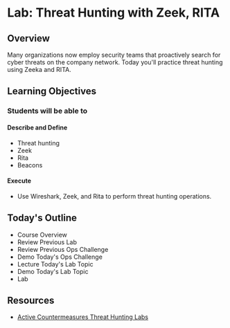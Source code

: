 # Lab: Threat Hunting with Zeek, RITA

## Overview

Many organizations now employ security teams that proactively search for cyber threats on the company network. Today you'll practice threat hunting using Zeeka and RITA.

## Learning Objectives

### Students will be able to

#### Describe and Define

- Threat hunting
- Zeek
- Rita
- Beacons

#### Execute

- Use Wireshark, Zeek, and Rita to perform threat hunting operations.

## Today's Outline

- Course Overview
- Review Previous Lab
- Review Previous Ops Challenge
- Demo Today's Ops Challenge
- Lecture Today's Lab Topic
- Demo Today's Lab Topic
- Lab

## Resources

- [Active Countermeasures Threat Hunting Labs](https://activecm.github.io/threat-hunting-labs/)
